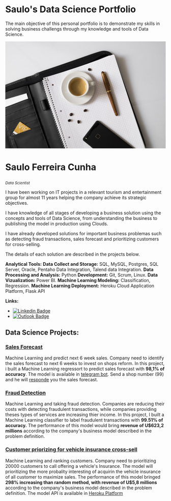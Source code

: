 # Saulo's Data Science Portfolio
The main objective of this personal portfolio is to demonstrate my skills in solving business challengs through my knowledge and tools of Data Science.

![Header](portifolioHead.jpg)

# Saulo Ferreira Cunha
<sub>*Data Scientist*</sub>

I have been working on IT projects in a relevant tourism and entertainment group for almost 11 years helping the company achieve its strategic objectives.

I have knowledge of all stages of developing a business solution using the concepts and tools of Data Science, from understanding the business to publishing the model in production using Clouds.

I have already developed solutions for important business problemas such as detecting fraud transactions, sales forecast and prioritizing customers for cross-selling.

The details of each solution are described in the projects below.

**Analytical Tools:**
**Data Collect and Storage:** SQL, MySQL, Postgres, SQL Server, Oracle, Pentaho Data Integration, Talend data Integration.
**Data Processing and Analysis:** Python
**Development:** Git, Scrum, Linux.
**Data Vizualization:** Power BI.
**Machine Learning Modeling:** Classification, Regression.
**Machine Learning Deployment:** Heroku Cloud Application Platform, Flask API

**Links:**
* [![Linkedin Badge](https://img.shields.io/badge/-LinkedIn-blue?style=flat&logo=LinkedIn&logoColor=white)](https://www.linkedin.com/in/saulo-ferreira-cunha-6a6ba232/)
* [![Outlook Badge](https://img.shields.io/badge/-Outlook-blue?style=flat-square&logo=Outlook&logoColor=white&link=mailto:saulofcunha@outlook.com)](mailto:saulofcunha@outlook.com)

## Data Science Projects:

### [Sales Forecast]( https://github.com/s4ul0bk/RossmannSalesForescast )

Machine Learning and predict next 6 week sales. Company need to identify the sales forecast to next 6 weeks to invest on shops reform.
In this project, i built a Machine Learning regressort to predict sales forecast with **98,1% of accuracy**.
The model is available in [telegram bot](http://t.me/rossman_scunha_bot). Send a shop number (99) and he will [responde](https://www.linkedin.com/embed/feed/update/urn:li:ugcPost:6744631371647500288) you the sales forecast.

### [Fraud Detection]( https://github.com/s4ul0bk/blockerFraud )

Machine Learning and taking fraud detection. Companies are reducing their costs with detecting fraudulent transactions, while companies providing theses types of services are increasing thier income.
In this project, I built a Machine Learning classifier to label fraudulent transactions with **99.51% of accuracy.**
The performance of this model would bring **revenue of U$623,2 millions** according to the company's business model described in the problem definition.

### [Customer priorizing for vehicle insurance cross-sell](https://github.com/s4ul0bk/insuranceAllCompany)

Machine Learning and ranking customers. Company need to prioritizing 20000 customers to call offering a vehicle's Insurance. The model will prioritizing the more probality interesting of acquirin the vehicle insurance of all customer to maximize sales.
The performance of this model bringed **298% increasing than random method, with revenue of U$5,8 millions** according to the company's business model described in the problem definition.
The model API is available in [Heroku Platform](https://iacvehicleinsurance.herokuapp.com/insuranceAll/predict)